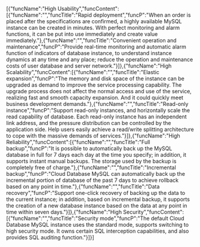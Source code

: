 [{"funcName":"High Usability","funcContent":[{"funcName":"","funcTitle":"Rapid deployment","funcP":"When an order is placed after the specifications are confirmed, a highly available MySQL instance can be created in minutes. With perfect monitoring and alarm functions, it can be put into use immediately and create value immediately."},{"funcName":"","funcTitle":"Convenient operation and maintenance","funcP":"Provide real-time monitoring and automatic alarm function of indicators of database instance, to understand instance dynamics at any time and any place; reduce the operation and maintenance costs of user database and server network."}]},{"funcName":"High Scalability","funcContent":[{"funcName":"","funcTitle":"Elastic expansion","funcP":"The memory and disk space of the instance can be upgraded as demand to improve the service processing capability. The upgrade process does not affect the normal access and use of the service, realizing fast and smooth capacity expansion. And it could quickly meet business development demands."},{"funcName":"","funcTitle":"Read-only instance","funcP":"Support read-only instances, and horizontally scale the read capability of database. Each read-only instance has an independent link address, and the pressure distribution can be controlled by the application side. Help users easily achieve a read/write splitting architecture to cope with the massive demands of services."}]},{"funcName":"High Reliability","funcContent":[{"funcName":"","funcTitle":"Full backup","funcP":"It is possible to automatically back up the MySQL database in full for 7 days each day at the time you specify; in addition, it supports instant manual backups. The storage used by the backup is completely free of charge."},{"funcName":"","funcTitle":"Incremental backup","funcP":"Cloud Database MySQL can automatically back up the incremental portion of database of the past 7 days to achieve rollback based on any point in time."},{"funcName":"","funcTitle":"Data recovery","funcP":"Support one-click recovery of backing up the data to the current instance; in addition, based on incremental backup, it supports the creation of a new database instance based on the data at any point in time within seven days."}]},{"funcName":"High Security","funcContent":[{"funcName":"","funcTitle":"Security mode","funcP":"The default Cloud Database MySQL instance uses the standard mode, supports switching to high security mode. It owns certain SQL interception capabilities, and also provides SQL auditing function."}]}]